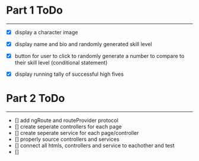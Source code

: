 # Part 1 ToDo
---
- [X] display a character image
- [X] display name and bio and randomly generated skill level
- [X] button for user to click to randomly generate a number to compare to their
skill level (conditional statement)
- [X] display running tally of successful high fives


# Part 2 ToDo
---
- [] add ngRoute and routeProvider protocol
- [] create seperate controllers for each page
- [] create seperate service for each page/controller
- [] properly source controllers and services
- [] connect all htmls, controllers and service to eachother and test
- [] 
